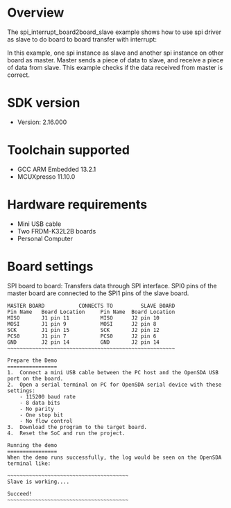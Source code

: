 Overview
========
The spi_interrupt_board2board_slave example shows how to use spi driver as slave to do board to board transfer with 
interrupt:

In this example, one spi instance as slave and another spi instance on other board as master. Master sends a piece of
data to slave, and receive a piece of data from slave. This example checks if the data received from master is correct.

SDK version
===========
- Version: 2.16.000

Toolchain supported
===================
- GCC ARM Embedded  13.2.1
- MCUXpresso  11.10.0

Hardware requirements
=====================
- Mini USB cable
- Two FRDM-K32L2B boards
- Personal Computer

Board settings
==============
SPI board to board:
Transfers data through SPI interface. SPI0 pins of the master board are
connected to the SPI1 pins of the slave board.
~~~~~~~~~~~~~~~~~~~~~~~~~~~~~~~~~~~~~~~~~~~~~~~~~~~~~~~~~~~~~~~~~~
MASTER BOARD           CONNECTS TO         SLAVE BOARD
Pin Name   Board Location     Pin Name  Board Location
MISO       J1 pin 11          MISO      J2 pin 10
MOSI       J1 pin 9           MOSI      J2 pin 8
SCK        J1 pin 15          SCK       J2 pin 12
PCS0       J1 pin 7           PCS0      J2 pin 6
GND        J2 pin 14          GND       J2 pin 14
~~~~~~~~~~~~~~~~~~~~~~~~~~~~~~~~~~~~~~~~~~~~~~~~~~~~~~

Prepare the Demo
================
1.  Connect a mini USB cable between the PC host and the OpenSDA USB port on the board.
2.  Open a serial terminal on PC for OpenSDA serial device with these settings:
    - 115200 baud rate
    - 8 data bits
    - No parity
    - One stop bit
    - No flow control
3.  Download the program to the target board.
4.  Reset the SoC and run the project.

Running the demo
================
When the demo runs successfully, the log would be seen on the OpenSDA terminal like:

~~~~~~~~~~~~~~~~~~~~~~~~~~~~~~~~~~~~~~~
Slave is working....

Succeed!
~~~~~~~~~~~~~~~~~~~~~~~~~~~~~~~~~~~~~~~
